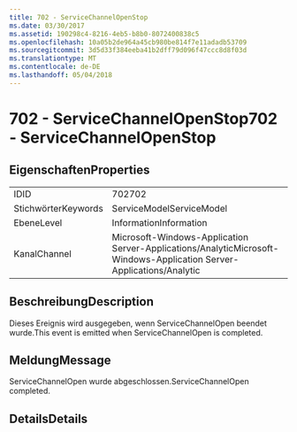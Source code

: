 ```yaml
---
title: 702 - ServiceChannelOpenStop
ms.date: 03/30/2017
ms.assetid: 190298c4-8216-4eb5-b8b0-8072400838c5
ms.openlocfilehash: 10a05b2de964a45cb980be814f7e11adadb53709
ms.sourcegitcommit: 3d5d33f384eeba41b2dff79d096f47ccc8d8f03d
ms.translationtype: MT
ms.contentlocale: de-DE
ms.lasthandoff: 05/04/2018
---
```

# <a name="702---servicechannelopenstop"></a><span data-ttu-id="f2725-102">702 - ServiceChannelOpenStop</span><span class="sxs-lookup"><span data-stu-id="f2725-102">702 - ServiceChannelOpenStop</span></span>
## <a name="properties"></a><span data-ttu-id="f2725-103">Eigenschaften</span><span class="sxs-lookup"><span data-stu-id="f2725-103">Properties</span></span>  
  
|||  
|-|-|  
|<span data-ttu-id="f2725-104">ID</span><span class="sxs-lookup"><span data-stu-id="f2725-104">ID</span></span>|<span data-ttu-id="f2725-105">702</span><span class="sxs-lookup"><span data-stu-id="f2725-105">702</span></span>|  
|<span data-ttu-id="f2725-106">Stichwörter</span><span class="sxs-lookup"><span data-stu-id="f2725-106">Keywords</span></span>|<span data-ttu-id="f2725-107">ServiceModel</span><span class="sxs-lookup"><span data-stu-id="f2725-107">ServiceModel</span></span>|  
|<span data-ttu-id="f2725-108">Ebene</span><span class="sxs-lookup"><span data-stu-id="f2725-108">Level</span></span>|<span data-ttu-id="f2725-109">Information</span><span class="sxs-lookup"><span data-stu-id="f2725-109">Information</span></span>|  
|<span data-ttu-id="f2725-110">Kanal</span><span class="sxs-lookup"><span data-stu-id="f2725-110">Channel</span></span>|<span data-ttu-id="f2725-111">Microsoft-Windows-Application Server-Applications/Analytic</span><span class="sxs-lookup"><span data-stu-id="f2725-111">Microsoft-Windows-Application Server-Applications/Analytic</span></span>|  
  
## <a name="description"></a><span data-ttu-id="f2725-112">Beschreibung</span><span class="sxs-lookup"><span data-stu-id="f2725-112">Description</span></span>  
 <span data-ttu-id="f2725-113">Dieses Ereignis wird ausgegeben, wenn ServiceChannelOpen beendet wurde.</span><span class="sxs-lookup"><span data-stu-id="f2725-113">This event is emitted when ServiceChannelOpen is completed.</span></span>  
  
## <a name="message"></a><span data-ttu-id="f2725-114">Meldung</span><span class="sxs-lookup"><span data-stu-id="f2725-114">Message</span></span>  
 <span data-ttu-id="f2725-115">ServiceChannelOpen wurde abgeschlossen.</span><span class="sxs-lookup"><span data-stu-id="f2725-115">ServiceChannelOpen completed.</span></span>  
  
## <a name="details"></a><span data-ttu-id="f2725-116">Details</span><span class="sxs-lookup"><span data-stu-id="f2725-116">Details</span></span>

